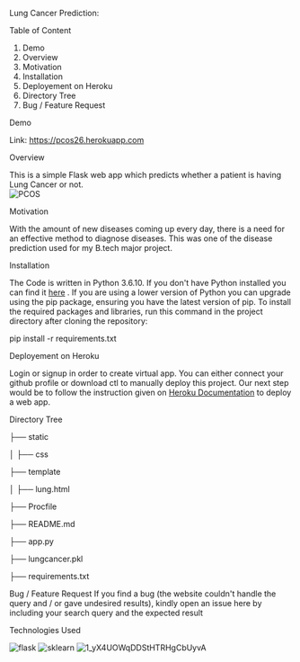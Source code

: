 Lung Cancer Prediction:

Table of Content
1. Demo
2. Overview
3. Motivation
4. Installation
5. Deployement on Heroku
6. Directory Tree
7. Bug / Feature Request

Demo

Link: https://pcos26.herokuapp.com 


Overview

This is a simple Flask web app which predicts whether a patient is having Lung Cancer or not.  
![PCOS](https://user-images.githubusercontent.com/36689965/117628129-715c0980-b196-11eb-86c0-2aea49d1948a.JPG)


Motivation

With the amount of new diseases coming up every day, there is a need for an effective method to diagnose diseases.  This was one of the disease prediction used for my B.tech major project. 

Installation

The Code is written in Python 3.6.10. If you don't have Python installed you can find it [here](https://www.python.org) . If you are using a lower version of Python you can upgrade using the pip package, ensuring you have the latest version of pip. To install the required packages and libraries, run this command in the project directory after cloning the repository:


pip install -r requirements.txt

Deployement on Heroku

Login or signup in order to create virtual app. You can either connect your github profile or download ctl to manually deploy this project.
Our next step would be to follow the instruction given on [Heroku Documentation](https://devcenter.heroku.com/articles/getting-started-with-python)  to deploy a web app.


Directory Tree

├── static 

 │   ├── css
 
├── template

 │   ├── lung.html
 
├── Procfile

├── README.md

├── app.py 

├── lungcancer.pkl

├── requirements.txt
 

Bug / Feature Request
If you find a bug (the website couldn't handle the query and / or gave undesired results), kindly open an issue here by including your search query and the expected result 

Technologies Used


![flask](https://user-images.githubusercontent.com/36689965/117626347-a23b3f00-b194-11eb-8d75-222752930976.png)
![sklearn](https://user-images.githubusercontent.com/36689965/117563487-e1e62600-b0c3-11eb-83bb-e6cb104408f2.png)
![1_yX4UOWqDDStHTRHgCbUyvA](https://user-images.githubusercontent.com/36689965/117629368-b896ca00-b197-11eb-89f5-0810af23c700.png)
